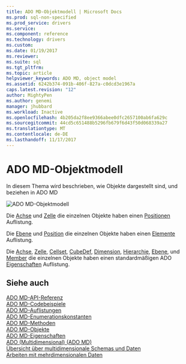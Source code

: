 ```yaml
---
title: ADO MD-Objektmodell | Microsoft Docs
ms.prod: sql-non-specified
ms.prod_service: drivers
ms.service: 
ms.component: reference
ms.technology: drivers
ms.custom: 
ms.date: 01/19/2017
ms.reviewer: 
ms.suite: sql
ms.tgt_pltfrm: 
ms.topic: article
helpviewer_keywords: ADO MD, object model
ms.assetid: 6242b374-091b-406f-827a-c0dcd3e1967a
caps.latest.revision: "12"
author: MightyPen
ms.author: genemi
manager: jhubbard
ms.workload: Inactive
ms.openlocfilehash: 4b205da2f8ee9366abee0dfc2657100ab6fa629c
ms.sourcegitcommit: 44cd5c651488b5296fb679f6d43f50d068339a27
ms.translationtype: MT
ms.contentlocale: de-DE
ms.lasthandoff: 11/17/2017
---
```

# <a name="ado-md-object-model"></a>ADO MD-Objektmodell
In diesem Thema wird beschrieben, wie Objekte dargestellt sind, und beziehen in ADO MD  
  
 ![ADO MD-Objektmodell](../../../ado/reference/ado-md-api/media/ado_md_object_model.gif "ADO_MD_object_model")  
  
 Die [Achse](../../../ado/reference/ado-md-api/axis-object-ado-md.md) und [Zelle](../../../ado/reference/ado-md-api/cell-object-ado-md.md) die einzelnen Objekte haben einen [Positionen](../../../ado/reference/ado-md-api/positions-collection-ado-md.md) Auflistung.  
  
 Die [Ebene](../../../ado/reference/ado-md-api/level-object-ado-md.md) und [Position](../../../ado/reference/ado-md-api/position-object-ado-md.md) die einzelnen Objekte haben einen [Elemente](../../../ado/reference/ado-md-api/members-collection-ado-md.md) Auflistung.  
  
 Die [Achse](../../../ado/reference/ado-md-api/axis-object-ado-md.md), [Zelle](../../../ado/reference/ado-md-api/cell-object-ado-md.md), [Cellset](../../../ado/reference/ado-md-api/cellset-object-ado-md.md), [CubeDef](../../../ado/reference/ado-md-api/cubedef-object-ado-md.md), [Dimension](../../../ado/reference/ado-md-api/dimension-object-ado-md.md), [Hierarchie](../../../ado/reference/ado-md-api/hierarchy-object-ado-md.md), [Ebene](../../../ado/reference/ado-md-api/level-object-ado-md.md), und [Member](../../../ado/reference/ado-md-api/member-object-ado-md.md) die einzelnen Objekte haben einen standardmäßigen ADO [Eigenschaften](../../../ado/reference/ado-api/properties-collection-ado.md) Auflistung.  
  
## <a name="see-also"></a>Siehe auch  
 [ADO MD-API-Referenz](../../../ado/reference/ado-md-api/ado-md-api-reference.md)   
 [ADO MD-Codebeispiele](../../../ado/reference/ado-md-api/ado-md-code-examples.md)   
 [ADO MD-Auflistungen](../../../ado/reference/ado-md-api/ado-md-collections.md)   
 [ADO MD-Enumerationskonstanten](../../../ado/reference/ado-md-api/ado-md-enumerated-constants.md)   
 [ADO MD-Methoden](../../../ado/reference/ado-md-api/ado-md-methods.md)   
 [ADO MD-Objekte](../../../ado/reference/ado-md-api/ado-md-objects.md)   
 [ADO MD-Eigenschaften](../../../ado/reference/ado-md-api/ado-md-properties.md)   
 [ADO (Multidimensional) (ADO MD)](../../../ado/guide/multidimensional/ado-multidimensional-ado-md.md)   
 [Übersicht über multidimensionale Schemas und Daten](../../../ado/guide/multidimensional/overview-of-multidimensional-schemas-and-data.md)   
 [Arbeiten mit mehrdimensionalen Daten](../../../ado/guide/multidimensional/working-with-multidimensional-data.md)
